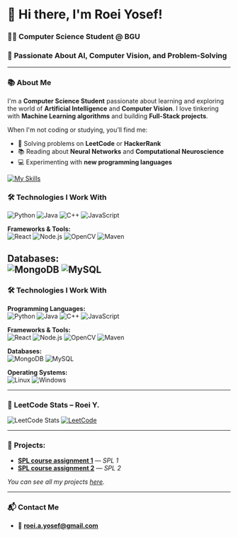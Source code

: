 # 👋 Hi there, I'm Roei Yosef!  
### 🧑‍🎓 **Computer Science Student @ BGU**  
### 🚀 **Passionate About AI, Computer Vision, and Problem-Solving**

---

### 📚 **About Me**
I'm a **Computer Science Student** passionate about learning and exploring the world of **Artificial Intelligence** and **Computer Vision**. I love tinkering with **Machine Learning algorithms** and building **Full-Stack projects**.

When I'm not coding or studying, you’ll find me:  
- 🧠 Solving problems on **LeetCode** or **HackerRank**  
- 📚 Reading about **Neural Networks** and **Computational Neuroscience**  
- 💻 Experimenting with **new programming languages**


[![My Skills](https://skillicons.dev/icons?i=js,html,css,wasm)](https://skillicons.dev)

### 🛠️ **Technologies I Work With**

![Python](https://img.shields.io/badge/Python-000?style=for-the-badge&logo=Python&logoColor=3776AB)
![Java](https://img.shields.io/badge/Java-000?style=for-the-badge&logo=Java&logoColor=007396)
![C++](https://img.shields.io/badge/C++-000?style=for-the-badge&logo=C%2B%2B&logoColor=00599C)
![JavaScript](https://img.shields.io/badge/JavaScript-000?style=for-the-badge&logo=JavaScript&logoColor=F7DF1E)

**Frameworks & Tools:**  
![React](https://img.shields.io/badge/React-000?style=for-the-badge&logo=React&logoColor=61DAFB)
![Node.js](https://img.shields.io/badge/Node.js-000?style=for-the-badge&logo=Node.js&logoColor=339933)
![OpenCV](https://img.shields.io/badge/OpenCV-000?style=for-the-badge&logo=OpenCV&logoColor=5C3EE8)
![Maven](https://img.shields.io/badge/Maven-000?style=for-the-badge&logo=ApacheMaven&logoColor=C71A36)

**Databases:**  
![MongoDB](https://img.shields.io/badge/MongoDB-000?style=for-the-badge&logo=MongoDB&logoColor=47A248)
![MySQL](https://img.shields.io/badge/MySQL-000?style=for-the-badge&logo=MySQL&logoColor=4479A1)
---

### 🛠️ **Technologies I Work With**

**Programming Languages:**  
![Python](https://img.shields.io/badge/-Python-000?&logo=Python) ![Java](https://img.shields.io/badge/-Java-000?&logo=Java) ![C++](https://img.shields.io/badge/-C++-000?&logo=C%2B%2B) ![JavaScript](https://img.shields.io/badge/-JavaScript-000?&logo=JavaScript)

**Frameworks & Tools:**  
![React](https://img.shields.io/badge/-React-000?&logo=React) ![Node.js](https://img.shields.io/badge/-Node.js-000?&logo=Node.js) ![OpenCV](https://img.shields.io/badge/-OpenCV-000?&logo=OpenCV) ![Maven](https://img.shields.io/badge/-Maven-000?&logo=ApacheMaven)

**Databases:**  
![MongoDB](https://img.shields.io/badge/-MongoDB-000?&logo=MongoDB) ![MySQL](https://img.shields.io/badge/-MySQL-000?&logo=MySQL)

**Operating Systems:**  
![Linux](https://img.shields.io/badge/-Linux-000?&logo=Linux) ![Windows](https://img.shields.io/badge/-Windows-000?&logo=Windows)

---
### 🧠 **LeetCode Stats – Roei Y.**
![LeetCode Stats](https://leetcard.jacoblin.cool/user8771oX?theme=dark&font=Monsterrat)
[![LeetCode](https://img.shields.io/badge/LeetCode-Roei_Yellow?style=for-the-badge&logo=leetcode)](https://leetcode.com/user8771oX/)

---

### 💼 **Projects:**

-  **[SPL course assignment 1](https://github.com/roeiyosef/FinalSPL1)** — *SPL 1*
-  **[SPL course assignment 2](https://github.com/roeiyosef/SPL2)** — *SPL 2*

*You can see all my projects [here](https://github.com/roeiyosef?tab=repositories).*

---

### 📬 **Contact Me**
- 📧 **[roei.a.yosef@gmail.com](mailto:roei.a.yosef@gmail.com)**  

